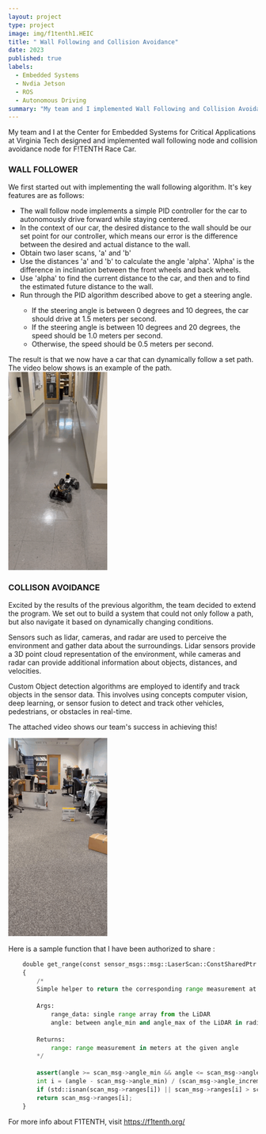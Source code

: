 ```yaml
---
layout: project
type: project
image: img/f1tenth1.HEIC 
title: " Wall Following and Collision Avoidance"
date: 2023
published: true
labels:
  - Embedded Systems
  - Nvdia Jetson
  - ROS
  - Autonomous Driving
summary: "My team and I implemented Wall Following and Collision Avoidance Algorithms for F1TENTH Race Car"
---
```

My team and I at the Center for Embedded Systems for Critical Applications at Virginia Tech designed and implemented wall following node and collision avoidance node for F!TENTH Race Car.
<h3> WALL FOLLOWER </h3>
We first started out with implementing the wall following algorithm. It's key features are as follows: 
<ul>
<li> The wall follow node implements a simple PID controller for the car to autonomously drive forward while staying centered. </li>
<li> In the context of our car, the desired distance to the wall should be our set point for our controller, which means our error is the difference between the desired and actual distance to the wall. </li>
<li> Obtain two laser scans, 'a' and 'b' </li>
<li> Use the distances 'a' and 'b' to calculate the angle 'alpha'. 'Alpha' is the difference in inclination between the front wheels and back wheels. </li>
<li> Use 'alpha' to find the current distance to the car, and then and to find the estimated future distance to the wall. </li>
<li> Run through the PID algorithm described above to get a steering angle. </li>
<ul>
<li> If the steering angle is between 0 degrees and 10 degrees, the car should drive at 1.5 meters per second. </li>
<li> If the steering angle is between 10 degrees and 20 degrees, the speed should be 1.0 meters per second. </li>
<li> Otherwise, the speed should be 0.5 meters per second. </li>
</ul>
</ul>
The result is that we now have a car that can dynamically follow a set path. The video below shows is an example of the path.
<div class="text-center p-4">
  <img width="200px" src="../img/f1tenth1.gif" class="img-thumbnail" >
</div>

<h3> COLLISON AVOIDANCE </h3>
Excited by the results of the previous algorithm, the team decided to extend the program. We set out to build a system that could not only follow a path, but also navigate it based on dynamically changing conditions.

Sensors such as lidar, cameras, and radar are used to perceive the environment and gather data about the surroundings. Lidar sensors provide a 3D point cloud representation of the environment, while cameras and radar can provide additional information about objects, distances, and velocities.

Custom Object detection algorithms are employed to identify and track objects in the sensor data. This involves using concepts computer vision, deep learning, or sensor fusion to detect and track other vehicles, pedestrians, or obstacles in real-time.

The attached video shows our team's success in achieving this!

<div class="text-center p-4">
  <img width="200px" src="../img/f1tenth2.gif" class="img-thumbnail" >
</div>

Here is a sample function that I have been authorized to share :

```python
    double get_range(const sensor_msgs::msg::LaserScan::ConstSharedPtr scan_msg, double angle)
    {
        /*
        Simple helper to return the corresponding range measurement at a given angle. Make sure you take care of NaNs and infs.

        Args:
            range_data: single range array from the LiDAR
            angle: between angle_min and angle_max of the LiDAR in radians

        Returns:
            range: range measurement in meters at the given angle
        */

        assert(angle >= scan_msg->angle_min && angle <= scan_msg->angle_max); // Angle must be within range
        int i = (angle - scan_msg->angle_min) / (scan_msg->angle_increment); // index i of closest angle
        if (std::isnan(scan_msg->ranges[i]) || scan_msg->ranges[i] > scan_msg->range_max) return scan_msg->range_max; // In case of NaNs and infinity, just return the maximum of the scan message
        return scan_msg->ranges[i];
    }
 ```
 
 For more info about F1TENTH, visit <a href = "https://f1tenth.org/"> https://f1tenth.org/ </a>
